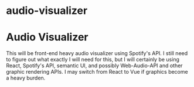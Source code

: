 # audio-visualizer

<h1>Audio Visualizer</h1>

<p>This will be front-end heavy audio visualizer using Spotify's API. I still need to figure out what exactly I will need for this, but I will certainly be using React, Spotify's API, semantic UI, and possibly Web-Audio-API and other graphic rendering APIs.  I may switch from React to Vue if graphics become a heavy burden.</p>